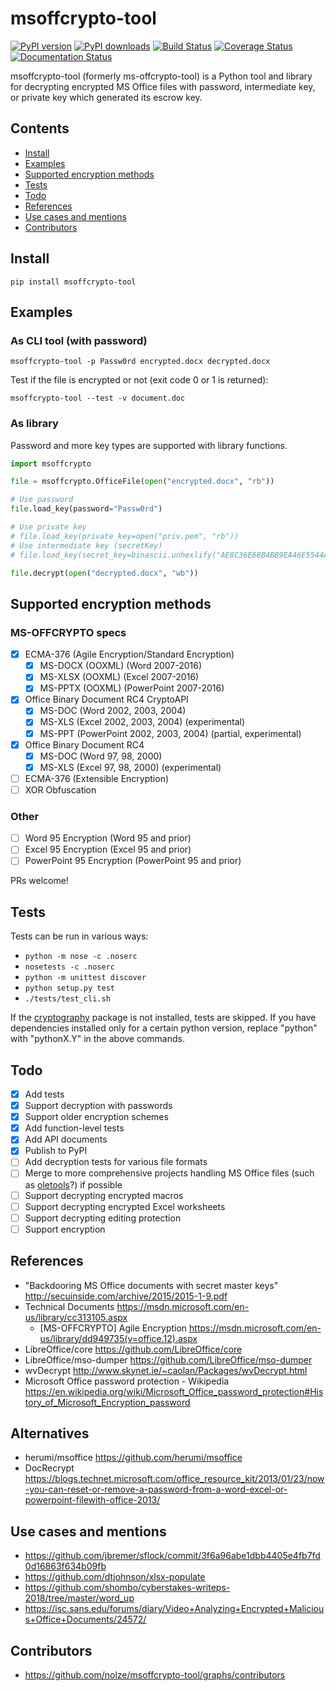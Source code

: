 # msoffcrypto-tool

[![PyPI version](https://badge.fury.io/py/msoffcrypto-tool.svg)](https://badge.fury.io/py/msoffcrypto-tool)
[![PyPI downloads](https://img.shields.io/pypi/dm/msoffcrypto-tool.svg)](https://pypistats.org/packages/msoffcrypto-tool)
[![Build Status](https://travis-ci.org/nolze/msoffcrypto-tool.svg?branch=master)](https://travis-ci.org/nolze/msoffcrypto-tool)
[![Coverage Status](https://codecov.io/gh/nolze/msoffcrypto-tool/branch/master/graph/badge.svg)](https://codecov.io/gh/nolze/msoffcrypto-tool)
[![Documentation Status](https://readthedocs.org/projects/msoffcrypto-tool/badge/?version=latest)](http://msoffcrypto-tool.readthedocs.io/en/latest/?badge=latest)

msoffcrypto-tool (formerly ms-offcrypto-tool) is a Python tool and library for decrypting encrypted MS Office files with password, intermediate key, or private key which generated its escrow key.

## Contents

* [Install](#install)
* [Examples](#examples)
* [Supported encryption methods](#supported-encryption-methods)
* [Tests](#tests)
* [Todo](#todo)
* [References](#references)
* [Use cases and mentions](#use-cases-and-mentions)
* [Contributors](#contributors)

## Install

```
pip install msoffcrypto-tool
```

## Examples

### As CLI tool (with password)

```
msoffcrypto-tool -p Passw0rd encrypted.docx decrypted.docx
```

Test if the file is encrypted or not (exit code 0 or 1 is returned):

```
msoffcrypto-tool --test -v document.doc
```

### As library

Password and more key types are supported with library functions.

```python
import msoffcrypto

file = msoffcrypto.OfficeFile(open("encrypted.docx", "rb"))

# Use password
file.load_key(password="Passw0rd")

# Use private key
# file.load_key(private_key=open("priv.pem", "rb"))
# Use intermediate key (secretKey)
# file.load_key(secret_key=binascii.unhexlify("AE8C36E68B4BB9EA46E5544A5FDB6693875B2FDE1507CBC65C8BCF99E25C2562"))

file.decrypt(open("decrypted.docx", "wb"))
```

## Supported encryption methods

### MS-OFFCRYPTO specs

* [x] ECMA-376 (Agile Encryption/Standard Encryption)
  * [x] MS-DOCX (OOXML) (Word 2007-2016)
  * [x] MS-XLSX (OOXML) (Excel 2007-2016)
  * [x] MS-PPTX (OOXML) (PowerPoint 2007-2016)
* [x] Office Binary Document RC4 CryptoAPI
  * [x] MS-DOC (Word 2002, 2003, 2004)
  * [x] MS-XLS (Excel 2002, 2003, 2004) (experimental)
  * [x] MS-PPT (PowerPoint 2002, 2003, 2004) (partial, experimental)
* [x] Office Binary Document RC4
  * [x] MS-DOC (Word 97, 98, 2000)
  * [x] MS-XLS (Excel 97, 98, 2000) (experimental)
* [ ] ECMA-376 (Extensible Encryption)
* [ ] XOR Obfuscation

### Other

* [ ] Word 95 Encryption (Word 95 and prior)
* [ ] Excel 95 Encryption (Excel 95 and prior)
* [ ] PowerPoint 95 Encryption (PowerPoint 95 and prior)

PRs welcome!

## Tests

Tests can be run in various ways:

* `python -m nose -c .noserc`
* `nosetests -c .noserc`
* `python -m unittest discover`
* `python setup.py test`
* `./tests/test_cli.sh`

If the [cryptography](https://pypi.org/project/cryptography/) package is not installed, tests are skipped. If you have dependencies installed only for a certain python version, replace "python" with "pythonX.Y" in the above commands.

## Todo

* [x] Add tests
* [x] Support decryption with passwords
* [x] Support older encryption schemes
* [x] Add function-level tests
* [x] Add API documents
* [x] Publish to PyPI
* [ ] Add decryption tests for various file formats
* [ ] Merge to more comprehensive projects handling MS Office files (such as [oletools](https://github.com/decalage2/oletools/)?) if possible
* [ ] Support decrypting encrypted macros
* [ ] Support decrypting encrypted Excel worksheets
* [ ] Support decrypting editing protection
* [ ] Support encryption

## References

* "Backdooring MS Office documents with secret master keys" <http://secuinside.com/archive/2015/2015-1-9.pdf>
* Technical Documents <https://msdn.microsoft.com/en-us/library/cc313105.aspx>
  * [MS-OFFCRYPTO] Agile Encryption <https://msdn.microsoft.com/en-us/library/dd949735(v=office.12).aspx>
* LibreOffice/core <https://github.com/LibreOffice/core>
* LibreOffice/mso-dumper <https://github.com/LibreOffice/mso-dumper>
* wvDecrypt <http://www.skynet.ie/~caolan/Packages/wvDecrypt.html>
* Microsoft Office password protection - Wikipedia <https://en.wikipedia.org/wiki/Microsoft_Office_password_protection#History_of_Microsoft_Encryption_password>

## Alternatives

* herumi/msoffice <https://github.com/herumi/msoffice>
* DocRecrypt <https://blogs.technet.microsoft.com/office_resource_kit/2013/01/23/now-you-can-reset-or-remove-a-password-from-a-word-excel-or-powerpoint-filewith-office-2013/>

## Use cases and mentions

* <https://github.com/jbremer/sflock/commit/3f6a96abe1dbb4405e4fb7fd0d16863f634b09fb>
* <https://github.com/dtjohnson/xlsx-populate>
* <https://github.com/shombo/cyberstakes-writeps-2018/tree/master/word_up>
* <https://isc.sans.edu/forums/diary/Video+Analyzing+Encrypted+Malicious+Office+Documents/24572/>

## Contributors

* <https://github.com/nolze/msoffcrypto-tool/graphs/contributors>
